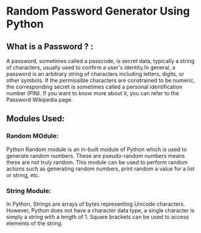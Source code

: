 # Random Password Generator Using Python

## What is a Password ? :

A password, sometimes called a passcode, is secret data, typically a string of characters, usually used to confirm a user's identity.In general, a password is an arbitrary string of characters including letters, digits, or other symbols. If the permissible characters are constrained to be numeric, the corresponding secret is sometimes called a personal identification number (PIN).
If you want to know more about it, you can refer to the Password Wikipedia page.

## Modules Used:

### Random MOdule:
Python Random module is an in-built module of Python which is used to generate random numbers. These are pseudo-random numbers means these are not truly random. This module can be used to perform random actions such as generating random numbers, print random a value for a list or string, etc.

### String Module:
In Python, Strings are arrays of bytes representing Unicode characters. However, Python does not have a character data type, a single character is simply a string with a length of 1. Square brackets can be used to access elements of the string.